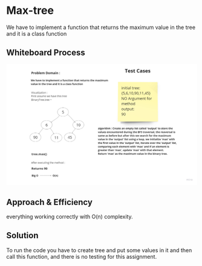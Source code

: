 # Max-tree
We have to implement a function that returns the maximum value in the tree and it is a class function

## Whiteboard Process
![Alt text](<algo (21).jpg>)

## Approach & Efficiency
everything working correctly with O(n) complexity.

## Solution
To run the code you have to create tree and put some values in it and then call this function, and there is no testing for this assignment. 